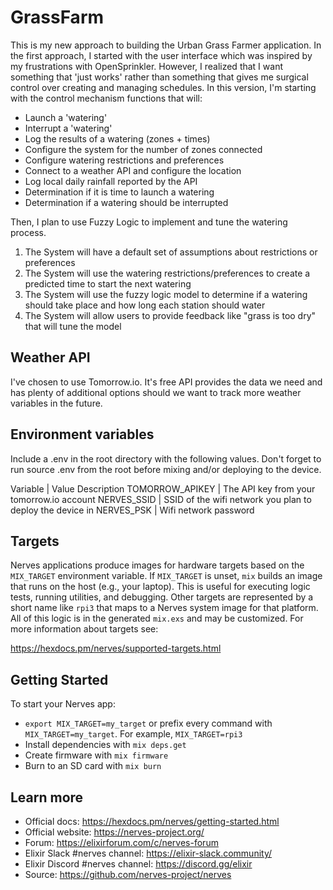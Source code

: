 # GrassFarm

This is my new approach to building the Urban Grass Farmer application. In the first approach, I started with the user interface which was inspired by my frustrations with OpenSprinkler. However, I realized that I want something that 'just works' rather than something that gives me surgical control over creating and managing schedules.
In this version, I'm starting with the control mechanism functions that will:
* Launch a 'watering'
* Interrupt a 'watering'
* Log the results of a watering (zones + times)
* Configure the system for the number of zones connected
* Configure watering restrictions and preferences
* Connect to a weather API and configure the location
* Log local daily rainfall reported by the API
* Determination if it is time to launch a watering
* Determination if a watering should be interrupted

Then, I plan to use Fuzzy Logic to implement and tune the watering process.

1. The System will have a default set of assumptions about restrictions or preferences
2. The System will use the watering restrictions/preferences to create a predicted time to start the next watering
3. The System will use the fuzzy logic model to determine if a watering should take place and how long each station should water
4. The System will allow users to provide feedback like "grass is too dry" that will tune the model

## Weather API
I've chosen to use Tomorrow.io. It's free API provides the data we need and has plenty of additional options should we want to track more weather variables in the future.

## Environment variables
Include a .env in the root directory with the following values.
Don't forget to run source .env from the root before mixing and/or deploying to the device.

Variable | Value Description
TOMORROW_APIKEY | The API key from your tomorrow.io account
NERVES_SSID | SSID of the wifi network you plan to deploy the device in
NERVES_PSK | Wifi network password

## Targets

Nerves applications produce images for hardware targets based on the
`MIX_TARGET` environment variable. If `MIX_TARGET` is unset, `mix` builds an
image that runs on the host (e.g., your laptop). This is useful for executing
logic tests, running utilities, and debugging. Other targets are represented by
a short name like `rpi3` that maps to a Nerves system image for that platform.
All of this logic is in the generated `mix.exs` and may be customized. For more
information about targets see:

https://hexdocs.pm/nerves/supported-targets.html

## Getting Started

To start your Nerves app:
  * `export MIX_TARGET=my_target` or prefix every command with
    `MIX_TARGET=my_target`. For example, `MIX_TARGET=rpi3`
  * Install dependencies with `mix deps.get`
  * Create firmware with `mix firmware`
  * Burn to an SD card with `mix burn`

## Learn more

  * Official docs: https://hexdocs.pm/nerves/getting-started.html
  * Official website: https://nerves-project.org/
  * Forum: https://elixirforum.com/c/nerves-forum
  * Elixir Slack #nerves channel: https://elixir-slack.community/
  * Elixir Discord #nerves channel: https://discord.gg/elixir
  * Source: https://github.com/nerves-project/nerves
